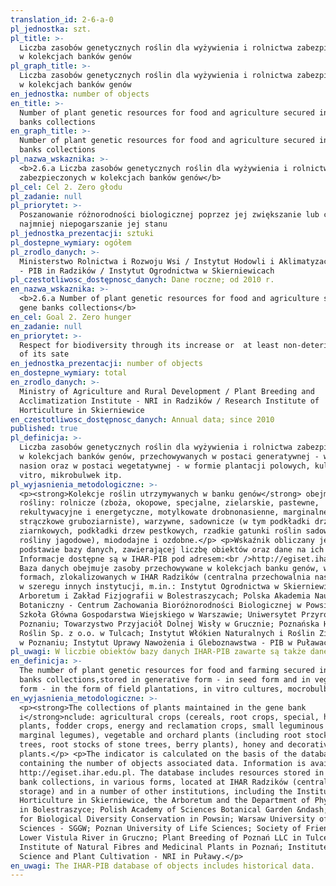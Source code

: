```yaml
---
translation_id: 2-6-a-0
pl_jednostka: szt.
pl_title: >-
  Liczba zasobów genetycznych roślin dla wyżywienia i rolnictwa zabezpieczonych
  w kolekcjach banków genów
pl_graph_title: >-
  Liczba zasobów genetycznych roślin dla wyżywienia i rolnictwa zabezpieczonych
  w kolekcjach banków genów
en_jednostka: number of objects
en_title: >-
  Number of plant genetic resources for food and agriculture secured in gene
  banks collections
en_graph_title: >-
  Number of plant genetic resources for food and agriculture secured in gene
  banks collections
pl_nazwa_wskaznika: >-
  <b>2.6.a Liczba zasobów genetycznych roślin dla wyżywienia i rolnictwa
  zabezpieczonych w kolekcjach banków genów</b>
pl_cel: Cel 2. Zero głodu
pl_zadanie: null
pl_priorytet: >-
  Poszanowanie różnorodności biologicznej poprzez jej zwiększanie lub co
  najmniej niepogarszanie jej stanu
pl_jednostka_prezentacji: sztuki
pl_dostepne_wymiary: ogółem
pl_zrodlo_danych: >-
  Ministerstwo Rolnictwa i Rozwoju Wsi / Instytut Hodowli i Aklimatyzacji Roślin
  - PIB in Radzików / Instytut Ogrodnictwa w Skierniewicach
pl_czestotliwosc_dostępnosc_danych: Dane roczne; od 2010 r.
en_nazwa_wskaznika: >-
  <b>2.6.a Number of plant genetic resources for food and agriculture secured in
  gene banks collections</b>
en_cel: Goal 2. Zero hunger
en_zadanie: null
en_priorytet: >-
  Respect for biodiversity through its increase or  at least non-deterioration
  of its sate
en_jednostka_prezentacji: number of objects
en_dostepne_wymiary: total
en_zrodlo_danych: >-
  Ministry of Agriculture and Rural Development / Plant Breeding and
  Acclimatization Institute - NRI in Radzików / Research Institute of
  Horticulture in Skierniewice
en_czestotliwosc_dostępnosc_danych: Annual data; since 2010
published: true
pl_definicja: >-
  Liczba zasobów genetycznych roślin dla wyżywienia i rolnictwa zabezpieczonych
  w kolekcjach banków genów, przechowywanych w postaci generatywnej - w formie
  nasion oraz w postaci wegetatywnej - w formie plantacji polowych, kultur in
  vitro, mikrobulwek itp.
pl_wyjasnienia_metodologiczne: >-
  <p><strong>Kolekcje roślin utrzymywanych w banku genów</strong> obejmują
  rośliny: rolnicze (zboża, okopowe, specjalne, zielarskie, pastewne,
  rekultywacyjne i energetyczne, motylkowate drobnonasienne, marginalne rośliny
  strączkowe gruboziarniste), warzywne, sadownicze (w tym podkładki drzew
  ziarnkowych, podkładki drzew pestkowych, rzadkie gatunki roślin sadowniczych,
  rośliny jagodowe), miododajne i ozdobne.</p> <p>Wskaźnik obliczany jest na
  podstawie bazy danych, zawierającej liczbę obiektów oraz dane na ich temat.
  Informacje dostępne są w IHAR-PIB pod adresem:<br />http://egiset.ihar.edu.pl.
  Baza danych obejmuje zasoby przechowywane w kolekcjach banku genów, w różnych
  formach, zlokalizowanych w IHAR Radzików (centralna przechowalnia nasion) oraz
  w szeregu innych instytucji, m.in.: Instytut Ogrodnictwa w Skierniewicach,
  Arboretum i Zakład Fizjografii w Bolestraszycach; Polska Akademia Nauk Ogród
  Botaniczny - Centrum Zachowania Bioróżnorodności Biologicznej w Powsinie;
  Szkoła Główna Gospodarstwa Wiejskiego w Warszawie; Uniwersytet Przyrodniczy w
  Poznaniu; Towarzystwo Przyjaciół Dolnej Wisły w Grucznie; Poznańska Hodowla
  Roślin Sp. z o.o. w Tulcach; Instytut Włókien Naturalnych i Roślin Zielarskich
  w Poznaniu; Instytut Uprawy Nawożenia i Gleboznawstwa - PIB w Puławach.</p>
pl_uwagi: W liczbie obiektów bazy danych IHAR-PIB zawarte są także dane historyczne.
en_definicja: >-
  The number of plant genetic resources for food and farming secured in the gene
  banks collections,stored in generative form - in seed form and in vegetative
  form - in the form of field plantations, in vitro cultures, mocrobulbes, etc.
en_wyjasnienia_metodologiczne: >-
  <p><strong>The collections of plants maintained in the gene bank
  i</strong>nclude: agricultural crops (cereals, root crops, special, herbage
  plants, fodder crops, energy and reclamation crops, small leguminous plants,
  marginal legumes), vegetable and orchard plants (including root stocks of seed
  trees, root stocks of stone trees, berry plants), honey and decorative
  plants.</p> <p>The indicator is calculated on the basis of the database
  containing the number of objects associated data. Information is available at:
  http://egiset.ihar.edu.pl. The database includes resources stored in the gene
  bank collections, in various forms, located at IHAR Radzików (central seed
  storage) and in a number of other institutions, including the Institute of
  Horticulture in Skierniewice, the Arboretum and the Department of Physiography
  in Bolestraszyce; Polish Academy of Sciences Botanical Garden &ndash; Center
  for Biological Diversity Conservation in Powsin; Warsaw University of Life
  Sciences - SGGW; Poznan University of Life Sciences; Society of Friends of the
  Lower Vistula River in Gruczno; Plant Breeding of Poznań LLC in Tulce;
  Institute of Natural Fibres and Medicinal Plants in Poznań; Institute of Soil
  Science and Plant Cultivation - NRI in Puławy.</p>
en_uwagi: The IHAR-PIB database of objects includes historical data.
---
```


